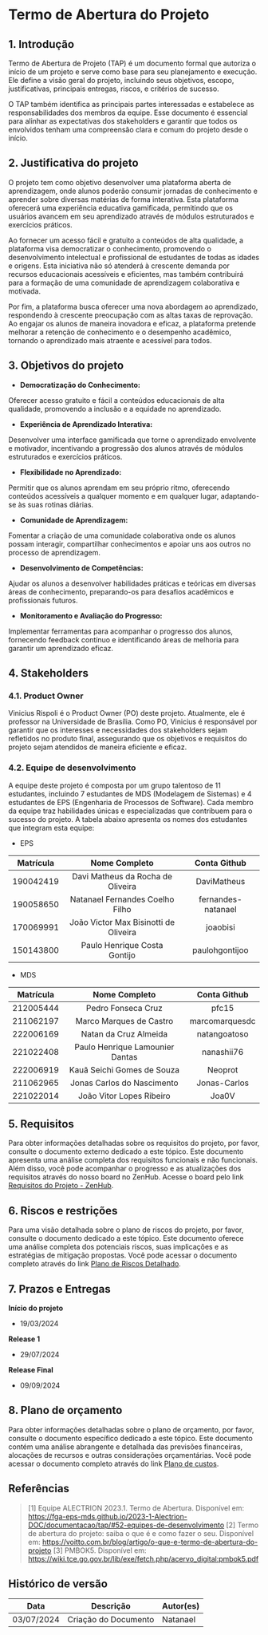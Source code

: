 # Termo de Abertura do Projeto

## 1. Introdução

Termo de Abertura de Projeto (TAP) é um documento formal que autoriza o início de um projeto e serve como base para seu planejamento e execução. Ele define a visão geral do projeto, incluindo seus objetivos, escopo, justificativas, principais entregas, riscos, e critérios de sucesso.

O TAP também identifica as principais partes interessadas e estabelece as responsabilidades dos membros da equipe. Esse documento é essencial para alinhar as expectativas dos stakeholders e garantir que todos os envolvidos tenham uma compreensão clara e comum do projeto desde o início.

## 2. Justificativa do projeto

O projeto tem como objetivo desenvolver uma plataforma aberta de aprendizagem, onde alunos poderão consumir jornadas de conhecimento e aprender sobre diversas matérias de forma interativa. Esta plataforma oferecerá uma experiência educativa gamificada, permitindo que os usuários avancem em seu aprendizado através de módulos estruturados e exercícios práticos.

Ao fornecer um acesso fácil e gratuito a conteúdos de alta qualidade, a plataforma visa democratizar o conhecimento, promovendo o desenvolvimento intelectual e profissional de estudantes de todas as idades e origens. Esta iniciativa não só atenderá à crescente demanda por recursos educacionais acessíveis e eficientes, mas também contribuirá para a formação de uma comunidade de aprendizagem colaborativa e motivada.

Por fim, a plataforma busca oferecer uma nova abordagem ao aprendizado, respondendo à crescente preocupação com as altas taxas de reprovação. Ao engajar os alunos de maneira inovadora e eficaz, a plataforma pretende melhorar a retenção de conhecimento e o desempenho acadêmico, tornando o aprendizado mais atraente e acessível para todos.

## 3. Objetivos do projeto

- **Democratização do Conhecimento:**

Oferecer acesso gratuito e fácil a conteúdos educacionais de alta qualidade, promovendo a inclusão e a equidade no aprendizado.

- **Experiência de Aprendizado Interativa:**

Desenvolver uma interface gamificada que torne o aprendizado envolvente e motivador, incentivando a progressão dos alunos através de módulos estruturados e exercícios práticos.

- **Flexibilidade no Aprendizado:**

Permitir que os alunos aprendam em seu próprio ritmo, oferecendo conteúdos acessíveis a qualquer momento e em qualquer lugar, adaptando-se às suas rotinas diárias.

- **Comunidade de Aprendizagem:**

Fomentar a criação de uma comunidade colaborativa onde os alunos possam interagir, compartilhar conhecimentos e apoiar uns aos outros no processo de aprendizagem.

- **Desenvolvimento de Competências:**

Ajudar os alunos a desenvolver habilidades práticas e teóricas em diversas áreas de conhecimento, preparando-os para desafios acadêmicos e profissionais futuros.

- **Monitoramento e Avaliação do Progresso:**

Implementar ferramentas para acompanhar o progresso dos alunos, fornecendo feedback contínuo e identificando áreas de melhoria para garantir um aprendizado eficaz.

## 4. Stakeholders

### 4.1. Product Owner

Vinicius Rispoli é o Product Owner (PO) deste projeto. Atualmente, ele é professor na Universidade de Brasília. Como PO, Vinicius é responsável por garantir que os interesses e necessidades dos stakeholders sejam refletidos no produto final, assegurando que os objetivos e requisitos do projeto sejam atendidos de maneira eficiente e eficaz.

### 4.2. Equipe de desenvolvimento

A equipe deste projeto é composta por um grupo talentoso de 11 estudantes, incluindo 7 estudantes de MDS (Modelagem de Sistemas) e 4 estudantes de EPS (Engenharia de Processos de Software). Cada membro da equipe traz habilidades únicas e especializadas que contribuem para o sucesso do projeto. A tabela abaixo apresenta os nomes dos estudantes que integram esta equipe:

- EPS

| Matrícula | Nome Completo | Conta Github |
|:---:|:---:|:---:|
| 190042419 | Davi Matheus da Rocha de Oliveira | DaviMatheus |
| 190058650 | Natanael Fernandes Coelho Filho | fernandes-natanael |
| 170069991 | João Victor Max Bisinotti de Oliveira | joaobisi |
| 150143800 | Paulo Henrique Costa Gontijo | paulohgontijoo |

- MDS

| Matrícula | Nome Completo | Conta Github |
|:---:|:---:|:---:|
| 212005444 | Pedro Fonseca Cruz | pfc15 |
| 211062197 | Marco Marques de Castro | marcomarquesdc |
| 222006169 | Natan da Cruz Almeida | natangoatoso |
| 221022408 | Paulo Henrique Lamounier Dantas | nanashii76 |
| 222006919 | Kauã Seichi Gomes de Souza | Neoprot |
| 211062965 | Jonas Carlos do Nascimento | Jonas-Carlos |
| 221022014 | João Vitor Lopes Ribeiro | Joa0V |

## 5. Requisitos

Para obter informações detalhadas sobre os requisitos do projeto, por favor, consulte o documento externo dedicado a este tópico. Este documento apresenta uma análise completa dos requisitos funcionais e não funcionais. Além disso, você pode acompanhar o progresso e as atualizações dos requisitos através do nosso board no ZenHub. Acesse o board pelo link [Requisitos do Projeto - ZenHub](https://github.com/fga-eps-mds/2024.1-CALCULUS-DOC#workspaces/calculus-workspace-6605b9932fae8206bbd7ac59/board).

## 6. Riscos e restrições

Para uma visão detalhada sobre o plano de riscos do projeto, por favor, consulte o documento dedicado a este tópico. Este documento oferece uma análise completa dos potenciais riscos, suas implicações e as estratégias de mitigação propostas. Você pode acessar o documento completo através do link [Plano de Riscos Detalhado](./../planos/planos_custos.md).

## 7. Prazos e Entregas

**Início do projeto**

- 19/03/2024

**Release 1**

- 29/07/2024

**Release Final**

- 09/09/2024

## 8. Plano de orçamento

Para obter informações detalhadas sobre o plano de orçamento, por favor, consulte o documento específico dedicado a este tópico. Este documento contém uma análise abrangente e detalhada das previsões financeiras, alocações de recursos e outras considerações orçamentárias. Você pode acessar o documento completo através do link [Plano de custos](./../planos/planos_custos.md).

## Referências

> [1] Equipe ALECTRION 2023.1. Termo de Abertura. Disponível em: https://fga-eps-mds.github.io/2023-1-Alectrion-DOC/documentacao/tap/#52-equipes-de-desenvolvimento
> [2] Termo de abertura do projeto: saiba o que é e como fazer o seu. Disponível em: https://voitto.com.br/blog/artigo/o-que-e-termo-de-abertura-do-projeto
> [3] PMBOK5. Disponível em: https://wiki.tce.go.gov.br/lib/exe/fetch.php/acervo_digital:pmbok5.pdf

##  Histórico de versão

|**Data**|**Descrição**|**Autor(es)**|
|--------|-------------|--------------|
|03/07/2024| Criação do Documento | Natanael |
